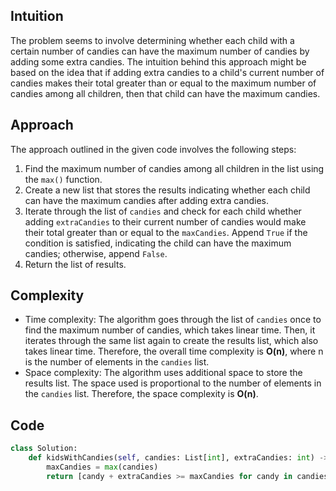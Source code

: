 ## Intuition
The problem seems to involve determining whether each child with a certain number of candies can have the maximum number of candies by adding some extra candies. The intuition behind this approach might be based on the idea that if adding extra candies to a child's current number of candies makes their total greater than or equal to the maximum number of candies among all children, then that child can have the maximum candies.

## Approach
The approach outlined in the given code involves the following steps:
1. Find the maximum number of candies among all children in the list using the `max()` function.
2. Create a new list that stores the results indicating whether each child can have the maximum candies after adding extra candies.
3. Iterate through the list of `candies` and check for each child whether adding `extraCandies` to their current number of candies would make their total greater than or equal to the `maxCandies`. Append `True` if the condition is satisfied, indicating the child can have the maximum candies; otherwise, append `False`.
4. Return the list of results.

## Complexity
- Time complexity: The algorithm goes through the list of `candies` once to find the maximum number of candies, which takes linear time. Then, it iterates through the same list again to create the results list, which also takes linear time. Therefore, the overall time complexity is **O(n)**, where n is the number of elements in the `candies` list.
- Space complexity: The algorithm uses additional space to store the results list. The space used is proportional to the number of elements in the `candies` list. Therefore, the space complexity is **O(n)**.

## Code
```python
class Solution:
    def kidsWithCandies(self, candies: List[int], extraCandies: int) -> List[bool]:
        maxCandies = max(candies)
        return [candy + extraCandies >= maxCandies for candy in candies]
```
